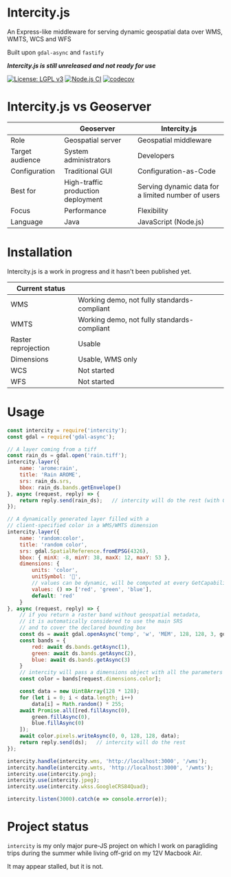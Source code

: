 # Intercity.js
An Express-like middleware for serving dynamic geospatial data over WMS, WMTS, WCS and WFS

Built upon `gdal-async` and `fastify`

***Intercity.js is still unreleased and not ready for use***

[![License: LGPL v3](https://img.shields.io/badge/License-LGPL%20v3-blue.svg)](https://www.gnu.org/licenses/lgpl-3.0)
[![Node.js CI](https://github.com/mmomtchev/intercity/actions/workflows/node.js.yml/badge.svg)](https://github.com/mmomtchev/intercity/actions/workflows/node.js.yml)
[![codecov](https://codecov.io/gh/mmomtchev/intercity/branch/master/graph/badge.svg?token=08HS1KXSW9)](https://codecov.io/gh/mmomtchev/intercity)

# Intercity.js vs Geoserver

| | Geoserver | Intercity.js |
| --- | --- | --- |
| Role | Geospatial server | Geospatial middleware
| Target audience | System administrators | Developers |
| Configuration | Traditional GUI | Configuration-as-Code |
| Best for | High-traffic production deployment | Serving dynamic data for a limited number of users |
| Focus | Performance | Flexibility |
| Language | Java | JavaScript (Node.js) |

# Installation
Intercity.js is a work in progress and it hasn't been published yet. 

| Current status | |
| --- | --- |
| WMS | Working demo, not fully standards-compliant |
| WMTS | Working demo, not fully standards-compliant |
| Raster reprojection | Usable |
| Dimensions | Usable, WMS only |
| WCS | Not started |
| WFS | Not started |

# Usage

```js
const intercity = require('intercity');
const gdal = require('gdal-async');

// A layer coming from a tiff
const rain_ds = gdal.open('rain.tiff');
intercity.layer({
    name: 'arome:rain',
    title: 'Rain AROME',
    srs: rain_ds.srs,
    bbox: rain_ds.bands.getEnvelope()
}, async (request, reply) => {
    return reply.send(rain_ds);   // intercity will do the rest (with GDAL's default float -> byte conversion)
});

// A dynamically generated layer filled with a
// client-specified color in a WMS/WMTS dimension
intercity.layer({
    name: 'random:color',
    title: 'random color',
    srs: gdal.SpatialReference.fromEPSG(4326),
    bbox: { minX: -8, minY: 38, maxX: 12, maxY: 53 },
    dimensions: {
        units: 'color',
        unitSymbol: '🎨',
        // values can be dynamic, will be computed at every GetCapabilities
        values: () => ['red', 'green', 'blue'],
        default: 'red'
    }
}, async (request, reply) => {
    // if you return a raster band without geospatial metadata,
    // it is automatically considered to use the main SRS
    // and to cover the declared bounding box
    const ds = await gdal.openAsync('temp', 'w', 'MEM', 128, 128, 3, gdal.GDT_CFloat32);
    const bands = {
        red: await ds.bands.getAsync(1),
        green: await ds.bands.getAsync(2),
        blue: await ds.bands.getAsync(3)
    }
    // intercity will pass a dimensions object with all the parameters
    const color = bands[request.dimensions.color];

    const data = new Uint8Array(128 * 128);
    for (let i = 0; i < data.length; i++)
        data[i] = Math.random() * 255;
    await Promise.all([red.fillAsync(0),
        green.fillAsync(0),
        blue.fillAsync(0)
    ]);
    await color.pixels.writeAsync(0, 0, 128, 128, data);
    return reply.send(ds);   // intercity will do the rest
});

intercity.handle(intercity.wms, 'http://localhost:3000', '/wms');
intercity.handle(intercity.wmts, 'http://localhost:3000', '/wmts');
intercity.use(intercity.png);
intercity.use(intercity.jpeg);
intercity.use(intercity.wkss.GoogleCRS84Quad);

intercity.listen(3000).catch(e => console.error(e));
```

# Project status

`intercity` is my only major pure-JS project on which I work on paragliding trips during the summer while living off-grid on my 12V Macbook Air.

It may appear stalled, but it is not.
